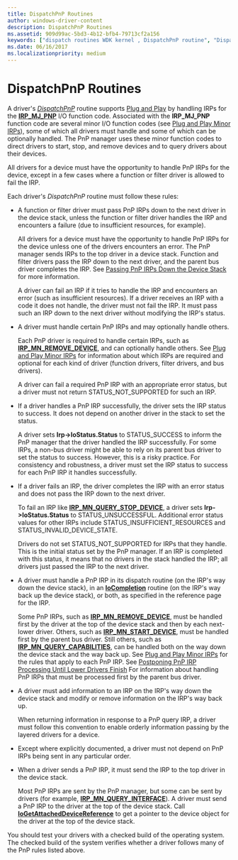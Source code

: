 ```yaml
---
title: DispatchPnP Routines
author: windows-driver-content
description: DispatchPnP Routines
ms.assetid: 909d99ac-5bd3-4b12-bfb4-79713cf2a156
keywords: ["dispatch routines WDK kernel , DispatchPnP routine", "DispatchPnP routine", "PnP dispatch routines WDK kernel", "IRPs WDK kernel , Plug and Play dispatch routines", "Plug and Play dispatch routines WDK kernel", "IRP_MJ_PNP I/O function code"]
ms.date: 06/16/2017
ms.localizationpriority: medium
---
```


# DispatchPnP Routines





A driver's [*DispatchPnP*](https://msdn.microsoft.com/library/windows/hardware/ff543341) routine supports [Plug and Play](implementing-plug-and-play.md) by handling IRPs for the [**IRP\_MJ\_PNP**](https://msdn.microsoft.com/library/windows/hardware/ff550772) I/O function code. Associated with the **IRP\_MJ\_PNP** function code are several minor I/O function codes (see [Plug and Play Minor IRPs](https://msdn.microsoft.com/library/windows/hardware/ff558807)), some of which all drivers must handle and some of which can be optionally handled. The PnP manager uses these minor function codes to direct drivers to start, stop, and remove devices and to query drivers about their devices.

All drivers for a device must have the opportunity to handle PnP IRPs for the device, except in a few cases where a function or filter driver is allowed to fail the IRP.

Each driver's *DispatchPnP* routine must follow these rules:

-   A function or filter driver must pass PnP IRPs down to the next driver in the device stack, unless the function or filter driver handles the IRP and encounters a failure (due to insufficient resources, for example).

    All drivers for a device must have the opportunity to handle PnP IRPs for the device unless one of the drivers encounters an error. The PnP manager sends IRPs to the top driver in a device stack. Function and filter drivers pass the IRP down to the next driver, and the parent bus driver completes the IRP. See [Passing PnP IRPs Down the Device Stack](passing-pnp-irps-down-the-device-stack.md) for more information.

    A driver can fail an IRP if it tries to handle the IRP and encounters an error (such as insufficient resources). If a driver receives an IRP with a code it does not handle, the driver must not fail the IRP. It must pass such an IRP down to the next driver without modifying the IRP's status.

-   A driver must handle certain PnP IRPs and may optionally handle others.

    Each PnP driver is required to handle certain IRPs, such as [**IRP\_MN\_REMOVE\_DEVICE**](https://msdn.microsoft.com/library/windows/hardware/ff551738), and can optionally handle others. See [Plug and Play Minor IRPs](https://msdn.microsoft.com/library/windows/hardware/ff558807) for information about which IRPs are required and optional for each kind of driver (function drivers, filter drivers, and bus drivers).

    A driver can fail a required PnP IRP with an appropriate error status, but a driver must not return STATUS\_NOT\_SUPPORTED for such an IRP.

-   If a driver handles a PnP IRP successfully, the driver sets the IRP status to success. It does not depend on another driver in the stack to set the status.

    A driver sets **Irp-&gt;IoStatus.Status** to STATUS\_SUCCESS to inform the PnP manager that the driver handled the IRP successfully. For some IRPs, a non-bus driver might be able to rely on its parent bus driver to set the status to success. However, this is a risky practice. For consistency and robustness, a driver must set the IRP status to success for each PnP IRP it handles successfully.

-   If a driver fails an IRP, the driver completes the IRP with an error status and does not pass the IRP down to the next driver.

    To fail an IRP like [**IRP\_MN\_QUERY\_STOP\_DEVICE**](https://msdn.microsoft.com/library/windows/hardware/ff551725), a driver sets **Irp-&gt;IoStatus.Status** to STATUS\_UNSUCCESSFUL. Additional error status values for other IRPs include STATUS\_INSUFFICIENT\_RESOURCES and STATUS\_INVALID\_DEVICE\_STATE.

    Drivers do not set STATUS\_NOT\_SUPPORTED for IRPs that they handle. This is the initial status set by the PnP manager. If an IRP is completed with this status, it means that no drivers in the stack handled the IRP; all drivers just passed the IRP to the next driver.

-   A driver must handle a PnP IRP in its dispatch routine (on the IRP's way down the device stack), in an [**IoCompletion**](https://msdn.microsoft.com/library/windows/hardware/ff548354) routine (on the IRP's way back up the device stack), or both, as specified in the reference page for the IRP.

    Some PnP IRPs, such as [**IRP\_MN\_REMOVE\_DEVICE**](https://msdn.microsoft.com/library/windows/hardware/ff551738), must be handled first by the driver at the top of the device stack and then by each next-lower driver. Others, such as [**IRP\_MN\_START\_DEVICE**](https://msdn.microsoft.com/library/windows/hardware/ff551749), must be handled first by the parent bus driver. Still others, such as [**IRP\_MN\_QUERY\_CAPABILITIES**](https://msdn.microsoft.com/library/windows/hardware/ff551664), can be handled both on the way down the device stack and the way back up. See [Plug and Play Minor IRPs](https://msdn.microsoft.com/library/windows/hardware/ff558807) for the rules that apply to each PnP IRP. See [Postponing PnP IRP Processing Until Lower Drivers Finish](postponing-pnp-irp-processing-until-lower-drivers-finish.md) For information about handling PnP IRPs that must be processed first by the parent bus driver.

-   A driver must add information to an IRP on the IRP's way down the device stack and modify or remove information on the IRP's way back up.

    When returning information in response to a PnP query IRP, a driver must follow this convention to enable orderly information passing by the layered drivers for a device.

-   Except where explicitly documented, a driver must not depend on PnP IRPs being sent in any particular order.

-   When a driver sends a PnP IRP, it must send the IRP to the top driver in the device stack.

    Most PnP IRPs are sent by the PnP manager, but some can be sent by drivers (for example, [**IRP\_MN\_QUERY\_INTERFACE**](https://msdn.microsoft.com/library/windows/hardware/ff551687)). A driver must send a PnP IRP to the driver at the top of the device stack. Call [**IoGetAttachedDeviceReference**](https://msdn.microsoft.com/library/windows/hardware/ff549145) to get a pointer to the device object for the driver at the top of the device stack.

You should test your drivers with a checked build of the operating system. The checked build of the system verifies whether a driver follows many of the PnP rules listed above.

 

 




